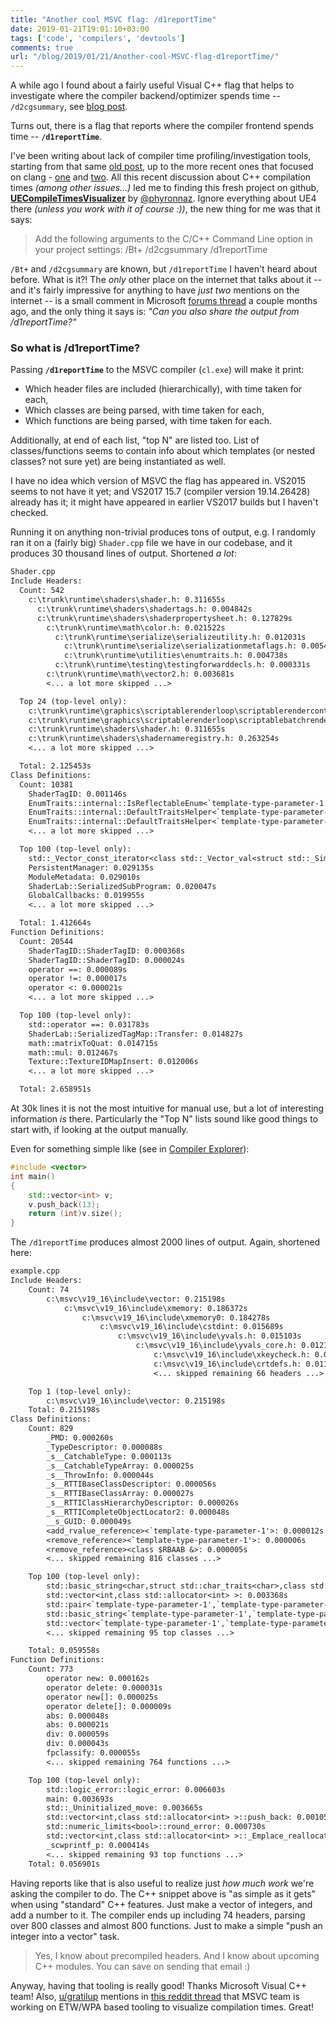 ```yaml
---
title: "Another cool MSVC flag: /d1reportTime"
date: 2019-01-21T19:01:10+03:00
tags: ['code', 'compilers', 'devtools']
comments: true
url: "/blog/2019/01/21/Another-cool-MSVC-flag-d1reportTime/"
---
```


A while ago I found about a fairly useful Visual C++ flag that helps to investigate where the
compiler backend/optimizer spends time -- `/d2cgsummary`, see
[blog post](/blog/2017/10/23/Best-unknown-MSVC-flag-d2cgsummary/).

Turns out, there is a flag that reports where the compiler frontend spends time -- **`/d1reportTime`**.

I've been writing about lack of compiler time profiling/investigation tools, starting from that
same [old post](/blog/2017/10/23/Best-unknown-MSVC-flag-d2cgsummary/), up to the more recent ones
that focused on clang - [one](/blog/2019/01/12/Investigating-compile-times-and-Clang-ftime-report/)
and [two](/blog/2019/01/16/time-trace-timeline-flame-chart-profiler-for-Clang/).
All this recent discussion about C++ compilation times *(among other issues...)* led me
to finding this fresh project on github,
[**UECompileTimesVisualizer**](https://github.com/Phyronnaz/UECompileTimesVisualizer) by
[@phyronnaz](https://twitter.com/phyronnaz). Ignore everything
about UE4 there *(unless you work with it of course :))*, the new thing for me was that it says:

> Add the following arguments to the C/C++ Command Line option in your project settings: /Bt+ /d2cgsummary /d1reportTime

`/Bt+` and `/d2cgsummary` are known, but `/d1reportTime` I haven't heard about before. What is it?!
The *only* other place on the internet that talks about it -- and it's fairly impressive for anything to have *just two* mentions
on the internet -- is a small comment in Microsoft
[forums thread](https://developercommunity.visualstudio.com/content/problem/377398/c-compiler-extremely-slow-since-158.html) a couple months ago, and the only thing it says
is: *"Can you also share the output from /d1reportTime?"*


### So what is /d1reportTime?

Passing **`/d1reportTime`** to the MSVC compiler (`cl.exe`) will make it print:

* Which header files are included (hierarchically), with time taken for each,
* Which classes are being parsed, with time taken for each,
* Which functions are being parsed, with time taken for each.

Additionally, at end of each list, "top N" are listed too. List of classes/functions seems to contain
info about which templates (or nested classes? not sure yet) are being instantiated as well.

I have no idea which version of MSVC the flag has appeared in. VS2015 seems to not have it yet; and
VS2017 15.7 (compiler version 19.14.26428) already has it; it might have appeared in earlier VS2017 builds
but I haven't checked.

Running it on anything non-trivial produces tons of output, e.g. I randomly ran it on a (fairly big)
`Shader.cpp` file we have in our codebase, and it produces 30 thousand lines of output. Shortened *a lot*:

```txt
Shader.cpp
Include Headers:
  Count: 542
    c:\trunk\runtime\shaders\shader.h: 0.311655s
      c:\trunk\runtime\shaders\shadertags.h: 0.004842s
      c:\trunk\runtime\shaders\shaderpropertysheet.h: 0.127829s
        c:\trunk\runtime\math\color.h: 0.021522s
          c:\trunk\runtime\serialize\serializeutility.h: 0.012031s
            c:\trunk\runtime\serialize\serializationmetaflags.h: 0.005427s
            c:\trunk\runtime\utilities\enumtraits.h: 0.004738s
          c:\trunk\runtime\testing\testingforwarddecls.h: 0.000331s
        c:\trunk\runtime\math\vector2.h: 0.003681s
        <... a lot more skipped ...>

  Top 24 (top-level only):
    c:\trunk\runtime\graphics\scriptablerenderloop\scriptablerendercontext.h: 0.619189s
    c:\trunk\runtime\graphics\scriptablerenderloop\scriptablebatchrenderer.h: 0.407027s
    c:\trunk\runtime\shaders\shader.h: 0.311655s
    c:\trunk\runtime\shaders\shadernameregistry.h: 0.263254s
    <... a lot more skipped ...>

  Total: 2.125453s
Class Definitions:
  Count: 10381
    ShaderTagID: 0.001146s
    EnumTraits::internal::IsReflectableEnum<`template-type-parameter-1'>: 0.000057s
    EnumTraits::internal::DefaultTraitsHelper<`template-type-parameter-1',1>: 0.000085s
    EnumTraits::internal::DefaultTraitsHelper<`template-type-parameter-1',0>: 0.000064s
    <... a lot more skipped ...>

  Top 100 (top-level only):
    std::_Vector_const_iterator<class std::_Vector_val<struct std::_Simple_types<struct ShaderLab::SerializedProperty> > >: 0.031536s
    PersistentManager: 0.029135s
    ModuleMetadata: 0.029010s
    ShaderLab::SerializedSubProgram: 0.020047s
    GlobalCallbacks: 0.019955s
    <... a lot more skipped ...>

  Total: 1.412664s
Function Definitions:
  Count: 20544
    ShaderTagID::ShaderTagID: 0.000368s
    ShaderTagID::ShaderTagID: 0.000024s
    operator ==: 0.000089s
    operator !=: 0.000017s
    operator <: 0.000021s
    <... a lot more skipped ...>

  Top 100 (top-level only):
    std::operator ==: 0.031783s
    ShaderLab::SerializedTagMap::Transfer: 0.014827s
    math::matrixToQuat: 0.014715s
    math::mul: 0.012467s
    Texture::TextureIDMapInsert: 0.012006s
    <... a lot more skipped ...>

  Total: 2.658951s
```

At 30k lines it is not the most intuitive for manual use, but a lot of interesting information *is* there.
Particularly the "Top N" lists sound like good things to start with, if looking at the output manually.

Even for something simple like (see in [Compiler Explorer](https://godbolt.org/z/NVcxdT)):
```c++
#include <vector>
int main()
{
    std::vector<int> v;
    v.push_back(13);
    return (int)v.size();
}
```

The `/d1reportTime` produces almost 2000 lines of output. Again, shortened here:

```txt
example.cpp
Include Headers:
    Count: 74
        c:\msvc\v19_16\include\vector: 0.215198s
            c:\msvc\v19_16\include\xmemory: 0.186372s
                c:\msvc\v19_16\include\xmemory0: 0.184278s
                    c:\msvc\v19_16\include\cstdint: 0.015689s
                        c:\msvc\v19_16\include\yvals.h: 0.015103s
                            c:\msvc\v19_16\include\yvals_core.h: 0.012148s
                                c:\msvc\v19_16\include\xkeycheck.h: 0.000246s
                                c:\msvc\v19_16\include\crtdefs.h: 0.011183s
                                <... skipped remaining 66 headers ...>

    Top 1 (top-level only):
        c:\msvc\v19_16\include\vector: 0.215198s
    Total: 0.215198s
Class Definitions:
    Count: 829
        _PMD: 0.000260s
        _TypeDescriptor: 0.000088s
        _s__CatchableType: 0.000113s
        _s__CatchableTypeArray: 0.000025s
        _s__ThrowInfo: 0.000044s
        _s__RTTIBaseClassDescriptor: 0.000056s
        _s__RTTIBaseClassArray: 0.000027s
        _s__RTTIClassHierarchyDescriptor: 0.000026s
        _s__RTTICompleteObjectLocator2: 0.000048s
        __s_GUID: 0.000049s
        <add_rvalue_reference><`template-type-parameter-1'>: 0.000012s
        <remove_reference><`template-type-parameter-1'>: 0.000006s
        <remove_reference><class $RBAAB &>: 0.000005s
        <... skipped remaining 816 classes ...>

    Top 100 (top-level only):
        std::basic_string<char,struct std::char_traits<char>,class std::allocator<char> >: 0.006266s
        std::vector<int,class std::allocator<int> >: 0.003368s
        std::pair<`template-type-parameter-1',`template-type-parameter-2'>: 0.002695s
        std::basic_string<`template-type-parameter-1',`template-type-parameter-2',`template-type-parameter-3'>: 0.001880s
        std::vector<`template-type-parameter-1',`template-type-parameter-2'>: 0.001117s
        <... skipped remaining 95 top classes ...>

    Total: 0.059558s
Function Definitions:
    Count: 773
        operator new: 0.000162s
        operator delete: 0.000031s
        operator new[]: 0.000025s
        operator delete[]: 0.000009s
        abs: 0.000048s
        abs: 0.000021s
        div: 0.000059s
        div: 0.000043s
        fpclassify: 0.000055s
        <... skipped remaining 764 functions ...>

    Top 100 (top-level only):
        std::logic_error::logic_error: 0.006603s
        main: 0.003693s
        std::_Uninitialized_move: 0.003665s
        std::vector<int,class std::allocator<int> >::push_back: 0.001054s
        std::numeric_limits<bool>::round_error: 0.000730s
        std::vector<int,class std::allocator<int> >::_Emplace_reallocate: 0.000612s
        _scwprintf_p: 0.000414s
        <... skipped remaining 93 top functions ...>
    Total: 0.056901s
```

Having reports like that is also useful to realize just *how much work* we're asking the compiler to do.
The C++ snippet above is "as simple as it gets" when using "standard" C++ features. Just make a vector
of integers, and add a number to it. The compiler ends up including 74 headers, parsing over 800 classes and
almost 800 functions. Just to make a simple "push an integer into a vector" task.

> Yes, I know about precompiled headers. And I know about upcoming C++ modules.
> You can save on sending that email :)


Anyway, having that tooling is really good! Thanks Microsoft Visual C++ team!
Also, [u/gratilup](https://www.reddit.com/user/gratilup) mentions in
[this reddit thread](https://www.reddit.com/r/cpp/comments/agv34v/timetrace_timeline_flame_chart_profiler_for_clang/eegqevb/?st=jr6n23xf&sh=99d858e5)
that MSVC team is working on ETW/WPA based tooling to visualize compilation times. Great!

